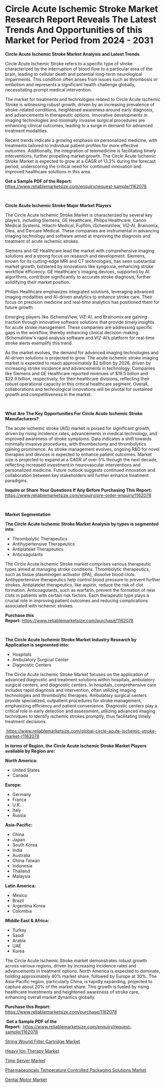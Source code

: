 <p><h1>Circle Acute Ischemic Stroke Market Research Report Reveals The Latest Trends And Opportunities of this Market for Period from 2024 - 2031</h1></p><p><strong>Circle Acute Ischemic Stroke Market Analysis and Latest Trends</strong></p>
<p><p>Circle Acute Ischemic Stroke refers to a specific type of stroke characterized by the interruption of blood flow to a particular area of the brain, leading to cellular death and potential long-term neurological impairments. This condition often arises from issues such as thrombosis or embolism and represents a significant health challenge globally, necessitating prompt medical intervention.</p><p>The market for treatments and technologies related to Circle Acute Ischemic Stroke is witnessing robust growth, driven by an increasing prevalence of stroke-related conditions, heightened awareness around early diagnosis, and advancements in therapeutic options. Innovative developments in imaging technologies and minimally invasive surgical procedures are enhancing clinical outcomes, leading to a surge in demand for advanced treatment modalities.</p><p>Recent trends indicate a growing emphasis on personalized medicine, with treatments tailored to individual patient profiles for more effective outcomes. Additionally, the integration of telemedicine is facilitating timely interventions, further propelling market growth. The Circle Acute Ischemic Stroke Market is expected to grow at a CAGR of 13.3% during the forecast period, underscoring the critical need for continued innovation and improved healthcare solutions in this area.</p></p>
<p><strong>Get a Sample PDF of the Report:&nbsp;</strong> <a href="https://www.reliablemarketsize.com/enquiry/request-sample/1162078?utm_campaign=1131&utm_medium=2&utm_source=Github&utm_content=ia&utm_term=18112024&utm_id=circle-acute-ischemic-stroke">https://www.reliablemarketsize.com/enquiry/request-sample/1162078</a></p>
<p>&nbsp;</p>
<p><strong>Circle Acute Ischemic Stroke Major Market Players</strong></p>
<p><p>The Circle Acute Ischemic Stroke Market is characterized by several key players, including Siemens, GE Healthcare, Philips Healthcare, Canon Medical Systems, Hitachi Medical, Fujifilm, iSchemaView, VIZ-AI, Brainomix, Olea, and Cercare Medical. These companies are instrumental in advancing imaging technology and software aimed at improving the diagnosis and treatment of acute ischemic strokes.</p><p>Siemens and GE Healthcare lead the market with comprehensive imaging solutions and a strong focus on research and development. Siemens, known for its cutting-edge MRI and CT technologies, has seen substantial market growth, bolstered by innovations like syngo.via, enhancing stroke workflow efficiency. GE Healthcare's imaging devices, supported by AI algorithms, contribute significantly to accurate stroke diagnosis, further solidifying their market position.</p><p>Philips Healthcare emphasizes integrated solutions, leveraging advanced imaging modalities and AI-driven analytics to enhance stroke care. Their focus on precision medicine and real-time analytics has positioned them for future growth.</p><p>Emerging players like iSchemaView, VIZ-AI, and Brainomix are gaining traction through innovative software solutions that provide timely insights for acute stroke management. These companies are addressing specific gaps in the workflow, thereby enhancing clinical decision-making. iSchemaView's rapid analysis software and VIZ-AI’s platform for real-time stroke alerts exemplify this trend.</p><p>As the market evolves, the demand for advanced imaging technologies and AI-driven solutions is projected to grow. The acute ischemic stroke imaging market is expected to reach approximately $2 billion by 2026, driven by increasing stroke incidence and advancements in technology. Companies like Siemens and GE Healthcare reported revenues of $19.5 billion and $22.9 billion, respectively, for their healthcare divisions, reflecting their robust operational capacity in this critical healthcare segment. Overall, collaborations and technological innovations will be pivotal for sustained growth and competitiveness in the market.</p></p>
<p>&nbsp;</p>
<p><strong>What Are The Key Opportunities For Circle Acute Ischemic Stroke Manufacturers?</strong></p>
<p><p>The acute ischemic stroke (AIS) market is poised for significant growth, driven by rising incidence rates, advancements in medical technology, and improved awareness of stroke symptoms. Data indicates a shift towards minimally invasive procedures, with thrombectomy and thrombolytics gaining prominence. As stroke management evolves, ongoing R&D for novel therapies and devices is expected to enhance patient outcomes. Market size is projected to expand at a CAGR of over 5% through the next decade, reflecting increased investment in neurovascular interventions and personalized medicine. Future outlook suggests continued innovation and collaboration between key stakeholders will further enhance treatment paradigms.</p></p>
<p><strong>Inquire or Share Your Questions If Any Before Purchasing This Report:</strong> <a href="https://www.reliablemarketsize.com/enquiry/pre-order-enquiry/1162078?utm_campaign=1131&utm_medium=2&utm_source=Github&utm_content=ia&utm_term=18112024&utm_id=circle-acute-ischemic-stroke">https://www.reliablemarketsize.com/enquiry/pre-order-enquiry/1162078</a></p>
<p>&nbsp;</p>
<p><strong>Market Segmentation</strong></p>
<p><strong>The Circle Acute Ischemic Stroke Market Analysis by types is segmented into:</strong></p>
<p><ul><li>Thrombolytic Therapeutics</li><li>Antihypertensive Therapeutics</li><li>Antiplatelet Therapeutics</li><li>Anticoagulants</li></ul></p>
<p><p>The Circle Acute Ischemic Stroke market comprises various therapeutic types aimed at managing stroke conditions. Thrombolytic therapeutics, such as tissue plasminogen activator (tPA), dissolve blood clots. Antihypertensive therapeutics help control blood pressure to prevent further strokes. Antiplatelet therapeutics, like aspirin, reduce the risk of clot formation. Anticoagulants, such as warfarin, prevent the formation of new clots in patients with certain risk factors. Each therapeutic type plays a crucial role in improving patient outcomes and reducing complications associated with ischemic strokes.</p></p>
<p><strong>Purchase this Report:&nbsp;</strong><a href="https://www.reliablemarketsize.com/purchase/1162078?utm_campaign=1131&utm_medium=2&utm_source=Github&utm_content=ia&utm_term=18112024&utm_id=circle-acute-ischemic-stroke">https://www.reliablemarketsize.com/purchase/1162078</a></p>
<p>&nbsp;</p>
<p><strong>The Circle Acute Ischemic Stroke Market Industry Research by Application is segmented into:</strong></p>
<p><ul><li>Hospitals</li><li>Ambulatory Surgical Center</li><li>Diagnostic Centers</li></ul></p>
<p><p>The Circle Acute Ischemic Stroke Market focuses on the application of advanced diagnostic and treatment solutions within hospitals, ambulatory surgical centers, and diagnostic centers. In hospitals, comprehensive care includes rapid diagnosis and intervention, often utilizing imaging technologies and thrombolytic therapies. Ambulatory surgical centers provide specialized, outpatient procedures for stroke management, emphasizing efficiency and patient convenience. Diagnostic centers play a critical role in early detection and assessment, utilizing advanced imaging techniques to identify ischemic strokes promptly, thus facilitating timely treatment decisions.</p></p>
<p><a href="https://www.reliablemarketsize.com/global-circle-acute-ischemic-stroke-market-r1162078?utm_campaign=1131&utm_medium=2&utm_source=Github&utm_content=ia&utm_term=18112024&utm_id=circle-acute-ischemic-stroke">&nbsp;https://www.reliablemarketsize.com/global-circle-acute-ischemic-stroke-market-r1162078</a></p>
<p><strong>In terms of Region, the Circle Acute Ischemic Stroke Market Players available by Region are:</strong></p>
<p>
    <p> <strong> North America: </strong>
        <ul>
            <li>United States</li>
            <li>Canada</li>
        </ul>
        </p> 
    <p> <strong> Europe: </strong>
        <ul>
            <li>Germany</li>
            <li>France</li>
            <li>U.K.</li>
            <li>Italy</li>
            <li>Russia</li>
        </ul>
        </p> 
    <p> <strong> Asia-Pacific: </strong>
        <ul>
            <li>China</li>
            <li>Japan</li>
            <li>South Korea</li>
            <li>India</li>
            <li>Australia</li>
            <li>China Taiwan</li>
            <li>Indonesia</li>
            <li>Thailand</li>
            <li>Malaysia</li>
        </ul>
        </p> 
    <p> <strong> Latin America: </strong>
        <ul>
            <li>Mexico</li>
            <li>Brazil</li>
            <li>Argentina Korea</li>
            <li>Colombia</li>
        </ul>
        </p> 
    <p> <strong> Middle East & Africa: </strong>
        <ul>
            <li>Turkey</li>
            <li>Saudi</li>
            <li>Arabia</li>
            <li>UAE</li>
            <li>Korea</li>
        </ul>
    </p>
    </p>
<p><p>The Circle Acute Ischemic Stroke market demonstrates robust growth across various regions, driven by increasing incidence rates and advancements in treatment options. North America is expected to dominate, holding approximately 40% market share, followed by Europe at 30%. The Asia-Pacific region, particularly China, is rapidly expanding, projected to capture about 20% of the market share. This growth is fueled by rising healthcare investments and heightened awareness of stroke care, enhancing overall market dynamics globally.</p></p>
<p><strong>Purchase this Report: </strong><a href="https://www.reliablemarketsize.com/purchase/1162078?utm_campaign=1131&utm_medium=2&utm_source=Github&utm_content=ia&utm_term=18112024&utm_id=circle-acute-ischemic-stroke">https://www.reliablemarketsize.com/purchase/1162078</a></p>
<p>&nbsp;<strong>Get a Sample PDF of the Report:&nbsp;&nbsp;</strong><a href="https://www.reliablemarketsize.com/enquiry/request-sample/1162078?utm_campaign=1131&utm_medium=2&utm_source=Github&utm_content=ia&utm_term=18112024&utm_id=circle-acute-ischemic-stroke">https://www.reliablemarketsize.com/enquiry/request-sample/1162078</a></p>
<p><strong></strong></p>
<p><p><a href="https://www.linkedin.com/pulse/string-wound-filter-cartridge-industry-resonance-44-amplification-ykpye?utm_campaign=1131&utm_medium=2&utm_source=Github&utm_content=ia&utm_term=18112024&utm_id=circle-acute-ischemic-stroke">String Wound Filter Cartridge Market</a></p><p><a href="https://issuu.com/reportprime-2/docs/heavy-ion-therapy-market-size-2030._8931f08c5ec621?utm_campaign=1131&utm_medium=2&utm_source=Github&utm_content=ia&utm_term=18112024&utm_id=circle-acute-ischemic-stroke">Heavy Ion Therapy Market</a></p><p><a href="https://www.linkedin.com/pulse/global-time-server-market-focus-application-end-use-industry-o7wme?utm_campaign=1131&utm_medium=2&utm_source=Github&utm_content=ia&utm_term=18112024&utm_id=circle-acute-ischemic-stroke">Time Server Market</a></p><p><a href="https://github.com/CliffMedina6/Market-Research-Report-List-7/blob/main/pharmaceuticals-temperature-controlled-packaging-solutions-market.md?utm_campaign=1131&utm_medium=2&utm_source=Github&utm_content=ia&utm_term=18112024&utm_id=circle-acute-ischemic-stroke">Pharmaceuticals Temperature Controlled Packaging Solutions Market</a></p><p><a href="https://issuu.com/reportprime-2/docs/dental-motor-market-size-2030.pptx_8f7b7858b383cf?utm_campaign=1131&utm_medium=2&utm_source=Github&utm_content=ia&utm_term=18112024&utm_id=circle-acute-ischemic-stroke">Dental Motor Market</a></p></p>